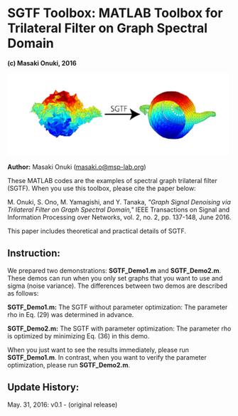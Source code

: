 # SGTF Toolbox: MATLAB Toolbox for Trilateral Filter on Graph Spectral Domain

**(c) Masaki Onuki, 2016**

<img src="https://github.com/Maki0806/SGTF_toolbox/blob/main/Img/SGTF_ex.png" width=500>

**Author:** Masaki Onuki (masaki.o@msp-lab.org)

These MATLAB codes are the examples of spectral graph trilateral filter (SGTF). When you use this toolbox, please cite the paper below:

M. Onuki, S. Ono, M. Yamagishi, and Y. Tanaka, *"Graph Signal Denoising via Trilateral Filter on Graph Spectral Domain,"* IEEE Transactions on Signal and Information Processing over Networks, vol. 2, no. 2, pp. 137-148, June 2016.

This paper includes theoretical and practical details of SGTF.

## Instruction:

We prepared two demonstrations: **SGTF_Demo1.m** and **SGTF_Demo2.m**. These demos can run when you only set graphs that you want to use and sigma (noise variance). The differences between two demos are described as follows:

**SGTF_Demo1.m:**
The SGTF without parameter optimization: The parameter rho in Eq. (29) was determined in advance.

**SGTF_Demo2.m:**
The SGTF with parameter optimization: The parameter rho is optimized by minimizing Eq. (36) in this demo.

When you just want to see the results immediately, please run **SGTF_Demo1.m**. In contrast, when you want to verify the parameter optimization, please run **SGTF_Demo2.m**.

## Update History:
May. 31, 2016: v0.1 - (original release)
